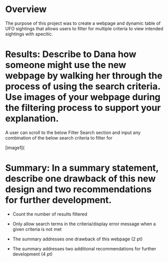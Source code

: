 # Overview
The purpose of this project was to create a webpage and dynamic table of UFO sightings that allows users to filter for multiple criteria to view intended sightings with specitic.

# Results: Describe to Dana how someone might use the new webpage by walking her through the process of using the search criteria. Use images of your webpage during the filtering process to support your explanation.
A user can scroll to the below Filter Search section and input any combination of the below search criteria to filter for 

[image1](

# Summary: In a summary statement, describe one drawback of this new design and two recommendations for further development.

- Count the number of results filtered
- Only allow search terms in the criteria/display error message when a given criteria is not met


- The summary addresses one drawback of this webpage (2 pt)
- The summary addresses two additional recommendations for further development (4 pt)
